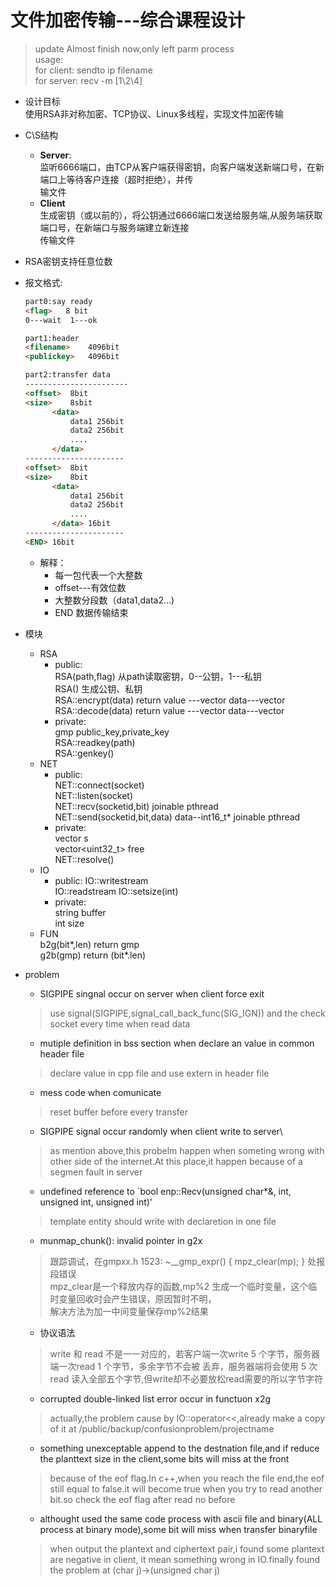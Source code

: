 # 文件加密传输---综合课程设计

> update Almost finish now,only left parm process  
usage:  
for client:
sendto ip filename  
for server:
recv -m [1\2\4]



* 设计目标  
使用RSA非对称加密、TCP协议、Linux多线程，实现文件加密传输

* C\S结构  
    * **Server**:  
    监听6666端口，由TCP从客户端获得密钥，向客户端发送新端口号，在新端口上等待客户连接（超时拒绝），并传  
    输文件
    * **Client**  
    生成密钥（或以前的），将公钥通过6666端口发送给服务端,从服务端获取端口号，在新端口与服务端建立新连接  
    传输文件
    
 
* RSA密钥支持任意位数

* 报文格式:  
    ```html
    part0:say ready
    <flag>   8 bit
    0---wait  1---ok
    ```
    ```html
    part1:header
    <filename>    4096bit
    <publickey>   4096bit
    ```
    ```html
    part2:transfer data
  -----------------------
    <offset>  8bit
    <size>    8sbit
          <data>
              data1 256bit
              data2 256bit
              ....
          </data>
  ----------------------
    <offset>  8bit
    <size>    8bit
          <data>
              data1 256bit
              data2 256bit
              ....
          </data> 16bit
  ----------------------
    <END> 16bit
    
    ```
    
    * 解释：  
        * 每一包代表一个大整数
        * offset---有效位数
        * 大整数分段数（data1,data2...)
        * END 数据传输结束

* 模块
    * RSA  
        - public:  
          RSA(path,flag)  从path读取密钥，0--公钥，1---私钥  
          RSA()  生成公钥、私钥  
          RSA::encrypt(data) return value ---vector<gmp> data---vector<gmp>  
          RSA::decode(data)  return value ---vector<gmp> data---vector<gmp>  
        - private:  
          gmp public_key,private_key  
          RSA::readkey(path)  
          RSA::genkey()
    * NET  
        - public:  
          NET::connect(socket)  
          NET::listen(socket)  
          NET::recv(socketid,bit) joinable pthread  
          NET::send(socketid,bit,data) data--int16_t* joinable pthread
        - private:  
          vector<socket> s  
          vector<uint32_t> free  
          NET::resolve()
    * IO  
        - public:
          IO::writestream  
          IO::readstream
          IO::setsize(int)  
        - private:  
          string buffer  
          int size  
    * FUN  
        b2g(bit*,len)   return gmp  
        g2b(gmp)        return (bit*.len)
        
        
        
* problem
    * SIGPIPE singnal occur on server when client force exit
    > use signal(SIGPIPE,signal_call_back_func(SIG_IGN)) and the check socket every time when read data
    
    * mutiple definition in bss section when declare an value in common header file
    > declare value in cpp file and use extern in header file
    
    * mess code when comunicate
    > reset buffer before every transfer
    
    * SIGPIPE signal occur randomly when client write to server\
    > as mention above,this probelm happen when someting wrong with other side of the internet.At this place,it happen
    because of a segmen fault in server
    
    * undefined reference to `bool enp::Recv<unsigned char>(unsigned char*&, int, unsigned int, unsigned int)'
    > template entity should write with declaretion in one file
    
    * munmap_chunk(): invalid pointer in g2x
    > 跟踪调试，在gmpxx.h 1523: ~__gmp_expr() { mpz_clear(mp); } 处报段错误  
    mpz_clear是一个释放内存的函数,mp%2 生成一个临时变量，这个临时变量回收时会产生错误，原因暂时不明，  
    解决方法为加一中间变量保存mp%2结果
    
    * 协议语法
    > write 和 read 不是一一对应的，若客户端一次write 5 个字节，服务器端一次read 1 个字节，多余字节不会被
    丢弃，服务器端将会使用 5 次read 读入全部五个字节,但write却不必要放松read需要的所以字节字符
    
    * corrupted double-linked list error occur in functuon x2g
    > actually,the problem cause by IO::operator\<\<,already make a copy of it at /public/backup/confusionproblem/projectname
    
    * something unexceptable append to the destnation file,and if reduce the planttext size
    in the client,some bits will miss at the front
    > because of the eof flag.In c++,when you reach the file end,the eof still equal to
    false.it will become true when you try to read another bit.so check the eof flag after
    read no before
    
    * althought used the same code process with ascii file and binary(ALL process at binary
    mode),some bit will miss when transfer binaryfile
    > when output the plantext and ciphertext pair,i found some plantext are negative in client,
    it mean something wrong in IO.finally found the problem at (char j)->(unsigned char j)